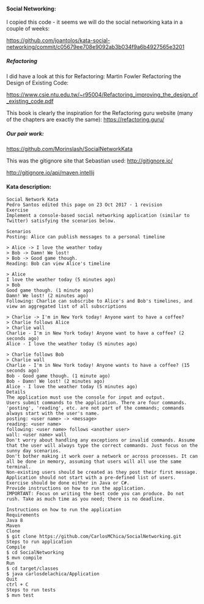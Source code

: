 #### Social Networking:
I copied this code - it seems we will do the social networking kata in a couple of weeks:

https://github.com/joantolos/kata-social-networking/commit/c05679ee708e9092ab3b034f9a6b4927565e3201

##### Refactoring

I did have a look at this for Refactoring:
Martin Fowler Refactoring the Design of Existing Code:

https://www.csie.ntu.edu.tw/~r95004/Refactoring_improving_the_design_of_existing_code.pdf

This book is clearly the inspiration for the Refactoring guru website (many of the chapters are exactly the same):
https://refactoring.guru/

##### Our pair work:
https://github.com/Morinslash/SocialNetworkKata


This was the gitignore site that Sebastian used:
http://gitignore.io/

http://gitignore.io/api/maven,intellij

#### Kata description:
```
Social Network Kata
Pedro Santos edited this page on 23 Oct 2017 · 1 revision
Exercise
Implement a console-based social networking application (similar to Twitter) satisfying the scenarios below.

Scenarios
Posting: Alice can publish messages to a personal timeline

> Alice -> I love the weather today
> Bob -> Damn! We lost!
> Bob -> Good game though.
Reading: Bob can view Alice's timeline

> Alice
I love the weather today (5 minutes ago)
> Bob
Good game though. (1 minute ago)
Damn! We lost! (2 minutes ago)
Following: Charlie can subscribe to Alice's and Bob's timelines, and view an aggregated list of all subscriptions

> Charlie -> I'm in New York today! Anyone want to have a coffee?
> Charlie follows Alice
> Charlie wall
Charlie - I'm in New York today! Anyone want to have a coffee? (2 seconds ago)
Alice - I love the weather today (5 minutes ago)

> Charlie follows Bob
> Charlie wall
Charlie - I'm in New York today! Anyone wants to have a coffee? (15 seconds ago)
Bob - Good game though. (1 minute ago)
Bob - Damn! We lost! (2 minutes ago)
Alice - I love the weather today (5 minutes ago)
Details
The application must use the console for input and output.
Users submit commands to the application. There are four commands. 'posting', 'reading', etc. are not part of the commands; commands always start with the user's name.
posting: <user name> -> <message>
reading: <user name>
following: <user name> follows <another user>
wall: <user name> wall
Don't worry about handling any exceptions or invalid commands. Assume that the user will always type the correct commands. Just focus on the sunny day scenarios.
Don't bother making it work over a network or across processes. It can all be done in memory, assuming that users will all use the same terminal.
Non-existing users should be created as they post their first message. Application should not start with a pre-defined list of users.
Exercise should be done either in Java or C#.
Provide instructions on how to run the application.
IMPORTANT: Focus on writing the best code you can produce. Do not rush. Take as much time as you need; there is no deadline.

Instructions on how to run the application
Requirements
Java 8
Maven
Clone
$ git clone https://github.com/CarlosMChica/SocialNetworking.git
Steps to run application
Compile
$ cd SocialNetworking
$ mvn compile
Run
$ cd target/classes
$ java carlosdelachica/Application
Quit
ctrl + C
Steps to run tests
$ mvn test

```